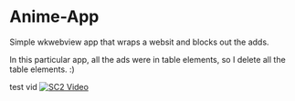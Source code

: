 # Anime-App
 Simple wkwebview app that wraps a websit and blocks out the adds. 
 
 In this particular app, all the ads were in table elements, so I delete all the table elements. :) 
 
 test vid 
 [![SC2 Video](doc/SC2_youtube.gif)](https://www.youtube.com/watch?v=--b-9HrKK6w)
